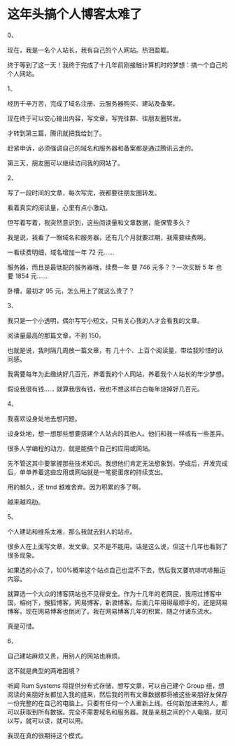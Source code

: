 # 这年头搞个人博客太难了

0、

现在，我是一名个人站长，我有自己的个人网站。热泪盈眶。

终于等到了这一天！我终于完成了十几年前刚接触计算机时的梦想：搞一个自己的个人网站。

1、

经历千辛万苦，完成了域名注册、云服务器购买、建站及备案。

现在终于可以安心输出内容，写文章，写完往群、往朋友圈转发。

才转到第三篇，腾讯就把我给封了。

赶紧申诉，必须强调自己的域名和服务器和备案都是通过腾讯云走的。

第三天，朋友圈可以继续访问我的网站了。

2、

写了一段时间的文章，每次写完，我都要往朋友圈转发。

看着真实的阅读量，心里有点小激动。

但写着写着，我突然意识到，这些阅读量和文章数据，能保管多久？

我是说，我看了一眼域名和服务器，还有几个月就要过期，我需要续费啊。

一看续费明细，域名增加一年 72 元……

服务器，而且是最低配的服务器哦，续费一年 要 746 元多？？一次买断 5 年 也要 1854 元……

卧槽，最初才 95 元，怎么用上了就这么贵了？

3、

我只是一个小透明，偶尔写写小短文，只有关心我的人才会看我的文章。

阅读量最高的那篇文章，不到 150。

也就是说，我时隔几周放一篇文章，有 几十个、上百个阅读量，带给我珍惜的认同感。

我需要每年为此缴纳好几百元，养着我的个人网站，养着我个人站长的年少梦想。

假设我很有钱…… 就算我很有钱，我也不想这样白白每年烧掉好几百元。

4、

我喜欢设身处地去想问题。

设身处地，想一想那些想要搭建个人站点的其他人。他们和我一样或有一些差异。

很多人学编程的动力，就是能搞个自己的应用或网站。

先不管这其中要掌握那些技术知识。我想他们肯定无法想象到，学成后，开发完成后，单单养着这些应用或网站就是一笔挺蛋疼的持续支出。

用的越久，还 tmd 越难舍弃。因为积累的多了啊。

越来越鸡肋。

5、

个人建站和维系太难，那么我就去别人的站点。

很多人在上面写文章，发文章。又不是不能用。话是这么说，但这十几年也看到了很多现象。

如果选的小众了，100%概率这个站点自己也混不下去，然后我又要吭哧吭哧搬运内容。

就算选一个大众的博客网站也不见得安全。作为十几年的老网民，我用过博客中国，榕树下，搜狐博客，网易博客，新浪博客。后面几年用得最顺手的，还是网易博客。现在网易博客也倒闭了。我在网易博客几年的积累，随之付诸东流水。

真是可惜。

6、

自己建站麻烦又贵，用别人的网站也麻烦。

这不就是典型的两难困境？

听闻 Rum Systems 将提供分布式存储，想写文章，可以自己建个 Group 组，想阅读的亲朋好友都加入我的组来，然后我的所有文章数据都将被这些亲朋好友保存一份完整的在自己的电脑上。只要有任何一个人重新上线，任何新加进来的人，都可以获取到所有数据。完全不需要域名和服务器。就是亲朋之间的个人电脑，就可以写，就可以读，就可以用。

我现在真的很期待这个模式。

<!---

tags: #飞帖 #建站 #RUM

created_at: 2021-07-02

updated_at: 2021-07-02

--->